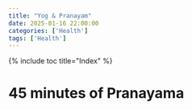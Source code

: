 ```yaml
---
title: "Yog & Pranayam"
date: 2025-01-16 22:00:00
categories: ['Health']
tags: ['Health']
---
```

{% include toc title="Index" %}

# 45 minutes of Pranayama

